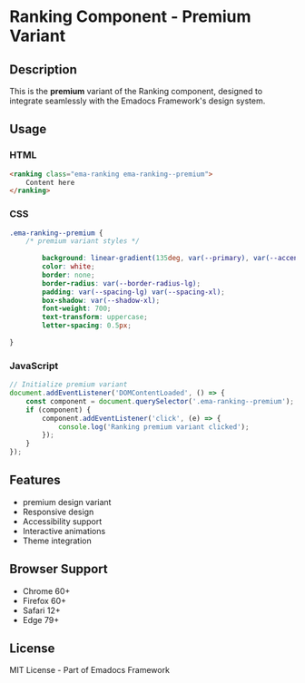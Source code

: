 # Ranking Component - Premium Variant

## Description
This is the **premium** variant of the Ranking component, designed to integrate seamlessly with the Emadocs Framework's design system.

## Usage

### HTML
```html
<ranking class="ema-ranking ema-ranking--premium">
    Content here
</ranking>
```

### CSS
```css
.ema-ranking--premium {
    /* premium variant styles */
    
        background: linear-gradient(135deg, var(--primary), var(--accent));
        color: white;
        border: none;
        border-radius: var(--border-radius-lg);
        padding: var(--spacing-lg) var(--spacing-xl);
        box-shadow: var(--shadow-xl);
        font-weight: 700;
        text-transform: uppercase;
        letter-spacing: 0.5px;
    
}
```

### JavaScript
```javascript
// Initialize premium variant
document.addEventListener('DOMContentLoaded', () => {
    const component = document.querySelector('.ema-ranking--premium');
    if (component) {
        component.addEventListener('click', (e) => {
            console.log('Ranking premium variant clicked');
        });
    }
});
```

## Features
- premium design variant
- Responsive design
- Accessibility support
- Interactive animations
- Theme integration

## Browser Support
- Chrome 60+
- Firefox 60+
- Safari 12+
- Edge 79+

## License
MIT License - Part of Emadocs Framework
